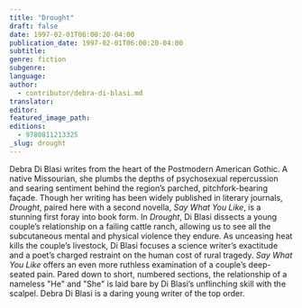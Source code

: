 ```yaml
---
title: "Drought"
draft: false
date: 1997-02-01T06:00:20-04:00
publication_date: 1997-02-01T06:00:20-04:00
subtitle:
genre: fiction
subgenre:
language:
author:
  - contributor/debra-di-blasi.md
translator:
editor:
featured_image_path:
editions:
  - 9780811213325
_slug: drought
---
```


Debra Di Blasi writes from the heart of the Postmodern American Gothic. A native Missourian, she plumbs the depths of psychosexual repercussion and searing sentiment behind the region’s parched, pitchfork-bearing façade. Though her writing has been widely published in literary journals, _Drought_, paired here with a second novella, _Say What You Like_, is a stunning first foray into book form. In _Drought_, Di Blasi dissects a young couple’s relationship on a failing cattle ranch, allowing us to see all the subcutaneous mental and physical violence they endure. As unceasing heat kills the couple’s livestock, Di Blasi focuses a science writer’s exactitude and a poet’s charged restraint on the human cost of rural tragedy. _Say What You Like_ offers an even more ruthless examination of a couple’s deep-seated pain. Pared down to short, numbered sections, the relationship of a nameless "He" and "She" is laid bare by Di Blasi’s unflinching skill with the scalpel. Debra Di Blasi is a daring young writer of the top order.

